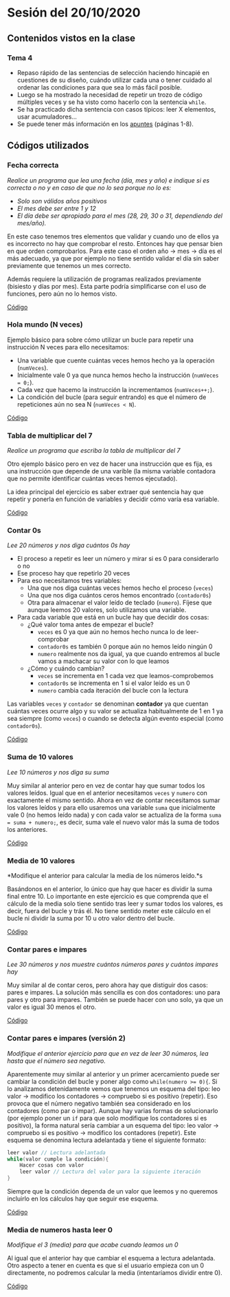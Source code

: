 # Sesión del 20/10/2020

## Contenidos vistos en la clase

### Tema 4
* Repaso rápido de las sentencias de selección haciendo hincapié en cuestiones de su diseño, cuándo utilizar cada una o tener cuidado al ordenar las condiciones para que sea lo más fácil posible.
* Luego se ha mostrado la necesidad de repetir un trozo de código múltiples veces y se ha visto como hacerlo con la sentencia `while`.
* Se ha practicado dicha sentencia con casos típicos: leer X elementos, usar acumuladores...
* Se puede tener más información en los [apuntes](https://eii.cv.uma.es/pluginfile.php/233695/mod_resource/content/4/Tema%204%20-%20Parte%202.pdf) (páginas 1-8).
  
## Códigos utilizados

### Fecha correcta

*Realice un programa que lea una fecha (día, mes y año) e indique si es correcta o no y en caso de que no lo sea porque no lo es:*

* *Solo son válidos años positivos*
* *El mes debe ser entre 1 y 12* 
* *El día debe ser apropiado para el mes (28, 29, 30 o 31, dependiendo del mes/año).*

En este caso tenemos tres elementos que validar y cuando uno de ellos ya es incorrecto no hay que comprobar el resto. Entonces hay que pensar bien en que orden comprobarlos. Para este caso el orden año -> mes -> día es el más adecuado, ya que por ejemplo no tiene sentido validar el día sin saber previamente que tenemos un mes correcto.

Además requiere la utilización de programas realizados previamente (bisiesto y días por mes). Esta parte podría simplificarse con el uso de funciones, pero aún no lo hemos visto.

[Código](sesion20.10.20/fecha_correcta.cpp)

### Hola mundo (N veces)

Ejemplo básico para sobre cómo utilizar un bucle para repetir una instrucción N veces para ello necesitamos:

* Una variable que cuente cuántas veces hemos hecho ya la operación (`numVeces`).
* Inicialmente vale 0 ya que nunca hemos hecho la instrucción (`numVeces = 0;`).
* Cada vez que hacemo la instrucción la incrementamos (`numVeces++;`).
* La condición del bucle (para seguir entrando) es que el número de repeticiones aún no sea N (`numVeces < N`).

[Código](sesion20.10.20/hola_mundo_bucle.cpp)

### Tabla de multiplicar del 7
*Realice un programa que escriba la tabla de multiplicar del 7*

Otro ejemplo básico pero en vez de hacer una instrucción que es fija, es una instrucción que depende de una varible (la misma variable contadora que no permite identificar cuántas veces hemos ejecutado).

La idea principal del ejercicio es saber extraer qué sentencia hay que repetir y ponerla en función de variables y decidir cómo varía esa variable.

[Código](sesion20.10.20/tabla_multiplicar_7.cpp)

### Contar 0s
*Lee 20 números y nos diga cuántos 0s hay*

* El proceso a repetir es leer un número y mirar si es 0 para considerarlo o no
* Ese proceso hay que repetirlo 20 veces
* Para eso necesitamos tres variables:
	* Una que nos diga cuántas veces hemos hecho el proceso (`veces`)
	* Una que nos diga cuántos ceros hemos encontrado (`contador0s`)
	* Otra para almacenar el valor leído de teclado (`numero`). Fíjese que aunque leemos 20 valores, solo utilizamos una variable.
* Para cada variable que está en un bucle hay que decidir dos cosas:
	* ¿Qué valor toma antes de empezar el bucle?
		* `veces` es 0 ya que aún no hemos hecho nunca lo de leer-comprobar
		* `contador0s` es también 0 porque aún no hemos leído ningún 0
		* `numero` realmente nos da igual, ya que cuando entremos al bucle vamos a machacar su valor con lo que leamos
	* ¿Cómo y cuándo cambian?
		* `veces` se incrementa en 1 cada vez que leamos-comprobemos
		* `contador0s` se incrementa en 1 si el valor leído es un 0
		* `numero` cambia cada iteración del bucle con la lectura

Las variables `veces` y `contador` se denominan **contador** ya que cuentan cuántas veces ocurre algo y su valor se actualiza habitualmente de 1 en 1 ya sea siempre (como `veces`) o cuando se detecta algún evento especial (como `contador0s`).

[Código](sesion20.10.20/cuantos_0s_en_20_valores.cpp)

### Suma de 10 valores
*Lee 10 números y nos diga su suma*

Muy similar al anterior pero en vez de contar hay que sumar todos los valores leídos. Igual que en el anterior necesitamos `veces` y `numero` con exactamente el mismo sentido. Ahora en vez de contar necesitamos sumar los valores leídos y para ello usaremos una variable `suma` que inicialmente vale 0 (no hemos leído nada) y con cada valor se actualiza de la forma `suma = suma + numero;`, es decir, suma vale el nuevo valor más la suma de todos los anteriores.

[Código](sesion20.10.20/suma_10_numeros.cpp)

### Media de 10 valores
*Modifique el anterior para calcular la media de los números leído.*s

Basándonos en el anterior, lo único que hay que hacer es dividir la suma final entre 10. Lo importante en este ejercicio es que comprenda que el cálculo de la media solo tiene sentido tras leer y sumar todos los valores, es decir, fuera del bucle y trás él. No tiene sentido meter este cálculo en el bucle ni dividir la suma por 10 u otro valor dentro del bucle.

[Código](sesion20.10.20/media_10_numeros.cpp)

### Contar pares e impares 
*Lee 30 números y nos muestre cuántos números pares y cuántos impares hay* 

Muy similar al de contar ceros, pero ahora hay que distiguir dos casos: pares e impares. La solución más sencilla es con dos contadores: uno para pares y otro para impares. También se puede hacer con uno solo, ya que un valor es igual 30 menos el otro.

[Código](sesion20.10.20/cantidad_pares_impares.cpp)

### Contar pares e impares (versión 2)
*Modifique el anterior ejercicio para que en vez de leer 30 números, lea hasta que el número sea negativo.* 

Aparentemente muy similar al anterior y un primer acercamiento puede ser cambiar la condición del bucle y poner algo como `while(numero >= 0){`. Si lo analizamos detenidamente vemos que tenemos un esquema del tipo: leo valor -> modifico los contadores -> compruebo si es positivo (repetir). Eso provoca que el número negativo también sea considerado en los contadores (como par o impar). Aunque hay varias formas de solucionarlo (por ejemplo poner un `if` para que solo modifique los contadores si es positivo), la forma natural sería cambiar a un esquema del tipo: leo valor -> compruebo si es positivo -> modifico los contadores (repetir). Este esquema se denomina lectura adelantada y tiene el siguiente formato:

```cpp
leer valor // Lectura adelantada
while(valor cumple la condición){
	Hacer cosas con valor
	leer valor // Lectura del valor para la siguiente iteración
}
```

Siempre que la condición dependa de un valor que leemos y no queremos incluirlo en los cálculos hay que seguir ese esquema.

[Código](sesion20.10.20/cantidad_pares_impares_2.cpp)

### Media de numeros hasta leer 0
*Modifique el 3 (media) para que acabe cuando leamos un 0*

Al igual que el anterior hay que cambiar el esquema a lectura adelantada. Otro aspecto a tener en cuenta es que si el usuario empieza con un 0 directamente, no podremos calcular la media (intentaríamos dividir entre 0).

[Código](sesion20.10.20/media_X_numeros.cpp)
